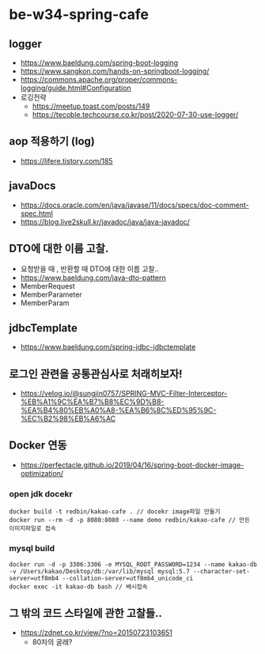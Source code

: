 # be-w34-spring-cafe

## logger
- https://www.baeldung.com/spring-boot-logging
- https://www.sangkon.com/hands-on-springboot-logging/
- https://commons.apache.org/proper/commons-logging/guide.html#Configuration
- 로깅전략
  - https://meetup.toast.com/posts/149 
  - https://tecoble.techcourse.co.kr/post/2020-07-30-use-logger/ 

## aop 적용하기 (log)
- https://lifere.tistory.com/185

## javaDocs
- https://docs.oracle.com/en/java/javase/11/docs/specs/doc-comment-spec.html
- https://blog.live2skull.kr/javadoc/java/java-javadoc/

## DTO에 대한 이름 고찰.
- 요청받을 때 , 반환할 때 DTO에 대한 이름 고찰..
- https://www.baeldung.com/java-dto-pattern
- MemberRequest
- MemberParameter
- MemberParam

## jdbcTemplate
- https://www.baeldung.com/spring-jdbc-jdbctemplate

## 로그인 관련을 공통관심사로 처래히보자!
- https://velog.io/@sungjin0757/SPRING-MVC-Filter-Interceptor-%EB%A1%9C%EA%B7%B8%EC%9D%B8-%EA%B4%80%EB%A0%A8-%EA%B6%8C%ED%95%9C-%EC%B2%98%EB%A6%AC

## Docker 연동
- https://perfectacle.github.io/2019/04/16/spring-boot-docker-image-optimization/

### open jdk docekr
```
docker build -t redbin/kakao-cafe . // docekr image파일 만들기
docker run --rm -d -p 8080:8080 --name demo redbin/kakao-cafe // 만든 이미지파일로 접속 
```
### mysql build
```
docker run -d -p 3306:3306 -e MYSQL_ROOT_PASSWORD=1234 --name kakao-db -v /Users/kakao/Desktop/db:/var/lib/mysql mysql:5.7 --character-set-server=utf8mb4 --collation-server=utf8mb4_unicode_ci
docker exec -it kakao-db bash // 배시접속
```
## 그 밖의 코드 스타일에 관한 고찰들..
- https://zdnet.co.kr/view/?no=20150723103651
  - 80자의 굴래?
